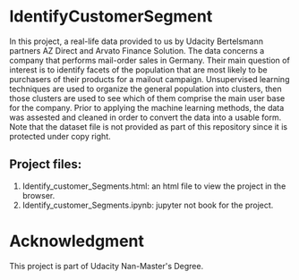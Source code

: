 # IdentifyCustomerSegment
In this project, a real-life data provided to us by Udacity Bertelsmann partners AZ Direct and Arvato Finance Solution. The data concerns a company that performs mail-order sales in Germany. Their main question of interest is to identify facets of the population that are most likely to be purchasers of their products for a mailout campaign. Unsupervised learning techniques are used to organize the general population into clusters, then those clusters are used to see which of them comprise the main user base for the company. Prior to applying the machine learning methods, the data was assested and cleaned in order to convert the data into a usable form.
Note that the dataset file is not provided as part of this repository since it is protected under copy right. 

## Project files:
1. Identify_customer_Segments.html: an html file to view the project in the browser.
2. Identify_customer_Segments.ipynb: jupyter not book for the project.

# Acknowledgment
This project is part of Udacity Nan-Master's Degree.
